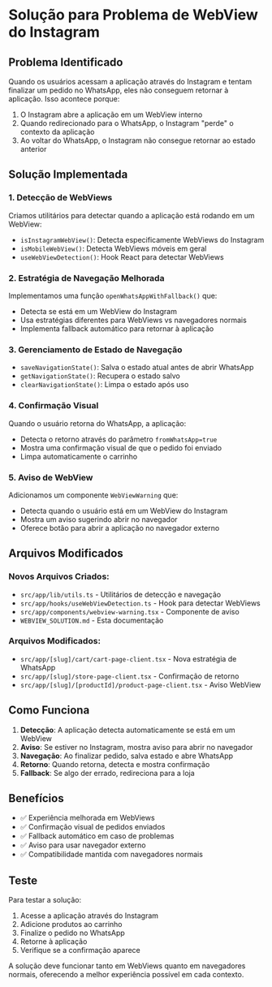 # Solução para Problema de WebView do Instagram

## Problema Identificado

Quando os usuários acessam a aplicação através do Instagram e tentam finalizar um pedido no WhatsApp, eles não conseguem retornar à aplicação. Isso acontece porque:

1. O Instagram abre a aplicação em um WebView interno
2. Quando redirecionado para o WhatsApp, o Instagram "perde" o contexto da aplicação
3. Ao voltar do WhatsApp, o Instagram não consegue retornar ao estado anterior

## Solução Implementada

### 1. Detecção de WebViews

Criamos utilitários para detectar quando a aplicação está rodando em um WebView:

- `isInstagramWebView()`: Detecta especificamente WebViews do Instagram
- `isMobileWebView()`: Detecta WebViews móveis em geral
- `useWebViewDetection()`: Hook React para detectar WebViews

### 2. Estratégia de Navegação Melhorada

Implementamos uma função `openWhatsAppWithFallback()` que:

- Detecta se está em um WebView do Instagram
- Usa estratégias diferentes para WebViews vs navegadores normais
- Implementa fallback automático para retornar à aplicação

### 3. Gerenciamento de Estado de Navegação

- `saveNavigationState()`: Salva o estado atual antes de abrir WhatsApp
- `getNavigationState()`: Recupera o estado salvo
- `clearNavigationState()`: Limpa o estado após uso

### 4. Confirmação Visual

Quando o usuário retorna do WhatsApp, a aplicação:

- Detecta o retorno através do parâmetro `fromWhatsApp=true`
- Mostra uma confirmação visual de que o pedido foi enviado
- Limpa automaticamente o carrinho

### 5. Aviso de WebView

Adicionamos um componente `WebViewWarning` que:

- Detecta quando o usuário está em um WebView do Instagram
- Mostra um aviso sugerindo abrir no navegador
- Oferece botão para abrir a aplicação no navegador externo

## Arquivos Modificados

### Novos Arquivos Criados:
- `src/app/lib/utils.ts` - Utilitários de detecção e navegação
- `src/app/hooks/useWebViewDetection.ts` - Hook para detectar WebViews
- `src/app/components/webview-warning.tsx` - Componente de aviso
- `WEBVIEW_SOLUTION.md` - Esta documentação

### Arquivos Modificados:
- `src/app/[slug]/cart/cart-page-client.tsx` - Nova estratégia de WhatsApp
- `src/app/[slug]/store-page-client.tsx` - Confirmação de retorno
- `src/app/[slug]/[productId]/product-page-client.tsx` - Aviso WebView

## Como Funciona

1. **Detecção**: A aplicação detecta automaticamente se está em um WebView
2. **Aviso**: Se estiver no Instagram, mostra aviso para abrir no navegador
3. **Navegação**: Ao finalizar pedido, salva estado e abre WhatsApp
4. **Retorno**: Quando retorna, detecta e mostra confirmação
5. **Fallback**: Se algo der errado, redireciona para a loja

## Benefícios

- ✅ Experiência melhorada em WebViews
- ✅ Confirmação visual de pedidos enviados
- ✅ Fallback automático em caso de problemas
- ✅ Aviso para usar navegador externo
- ✅ Compatibilidade mantida com navegadores normais

## Teste

Para testar a solução:

1. Acesse a aplicação através do Instagram
2. Adicione produtos ao carrinho
3. Finalize o pedido no WhatsApp
4. Retorne à aplicação
5. Verifique se a confirmação aparece

A solução deve funcionar tanto em WebViews quanto em navegadores normais, oferecendo a melhor experiência possível em cada contexto. 